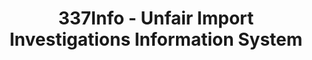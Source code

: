 ---
layout: default
bigquery: https://console.cloud.google.com/bigquery?p=patents-public-data&d=usitc_investigations&page=dataset&project=sheets-management-319211
citation: US International Trade Commission 337Info Unfair Import Investigations Information
  System
contributors: US International Trade Comission
cost: None
description: US International Trade Commission 337Info Unfair Import Investigations
  Information System contains data on investigations done under Section 337. Section
  337 declares the infringement of certain statutory intellectual property rights
  and other forms of unfair competition in import trade to be unlawful practices.
  Most Section 337 investigations involve allegations of patent or registered trademark
  infringement.
documentation: FAQ and tutorial available on the site
last_edit: Mon, 04 Apr 2022 19:10:40 GMT
location: https://pubapps2.usitc.gov/337external/
maintained_by: US International Trade Comission
schema_fields: '[''finalIdOnViolationIssue'', ''invUnfairAct'', ''dateComplaintFiled'',
  ''aljAssigned'', ''issueDateOtherNonFinal'', ''docketNo'', ''teoIdDueDate'', ''gcAttorney'',
  ''dateCreated'', ''finalIdOnViolationDue'', ''finalDetViolation'', ''complainant'',
  ''publication_number'', ''currentActiveALJ'', ''scheduledStartDateEvidHear'', ''patentNumbers'',
  ''internalRemand'', ''actualStartDateEvidHear'', ''ouiiAttorney'', ''lastUpdated'',
  ''teoReliefGranted'', ''respondent'', ''currentStatus'', ''investigationTermDate'',
  ''copyrightNumbers'', ''finalDetNoViolation'', ''reportingRequirements'', ''actualEndDateEvidHear'',
  ''markmanHearing'', ''trademarkNumbers'', ''teoProceedingInvolved'', ''startDateMarkmanHearing'',
  ''targetDate'', ''ouiiParticipation'', ''endDateMarkmanHearing'', ''investigationNo'',
  ''patentNumber'', ''teoIdIssueDate'', ''scheduledEndDateEvidHear'', ''dateOfPublicationFrNotice'',
  ''investigationType'', ''title'', ''cafcAppeals'', ''id'', ''htsNumbers'']'
shortname: unfair_import_investigations
tags:
- import
- legal
- trade
timeframe: 2008-2021 (prior to 2008 downloadable as a JSON file)
title: 337Info - Unfair Import Investigations Information System
uuid: 2721f5ec-e599-4890-9265-9706719fc71e
---